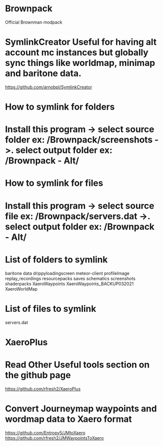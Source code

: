 # Brownpack
 Official Brownman modpack

# SymlinkCreator Useful for having alt account mc instances but globally sync things like worldmap, minimap and baritone data.
 https://github.com/arnobpl/SymlinkCreator

# How to symlink for folders
# Install this program -> select source folder ex: /Brownpack/screenshots ->. select output folder ex: /Brownpack - Alt/
# How to symlink for files
# Install this program -> select source file ex: /Brownpack/servers.dat ->. select output folder ex: /Brownpack - Alt/

# List of folders to symlink
 baritone
 data
 drippyloadingscreen
 meteor-client
 profileImage
 replay_recordings
 resourcepacks
 saves
 schematics
 screenshots
 shaderpacks
 XaeroWaypoints
 XaeroWaypoints_BACKUP032021
 XaeroWorldMap

# List of files to symlink
 servers.dat

 # XaeroPlus
 # Read Other Useful tools section on the github page
 https://github.com/rfresh2/XaeroPlus

 # Convert Journeymap waypoints and wordmap data to Xaero format
 https://github.com/Entropy5/JMtoXaero
 https://github.com/rfresh2/JMWaypointsToXaero